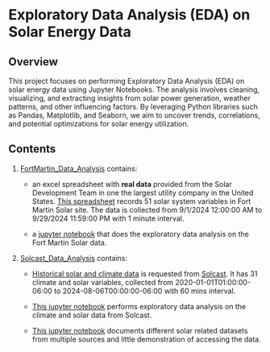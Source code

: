 # Exploratory Data Analysis (EDA) on Solar Energy Data

## Overview
This project focuses on performing Exploratory Data Analysis (EDA) on solar energy data using Jupyter Notebooks. The analysis involves cleaning, visualizing, and extracting insights from solar power generation, weather patterns, and other influencing factors. By leveraging Python libraries such as Pandas, Matplotlib, and Seaborn, we aim to uncover trends, correlations, and potential optimizations for solar energy utilization.

## Contents
1. [FortMartin_Data_Analysis](./FortMartin_Data_Analysis/) contains:
    - an excel spreadsheet with **real data** provided from the Solar Development Team in one the largest utility company in the United States. [This spreadsheet](./FortMartin_Data_Analysis/Requested_Measurement_List_FTM_v2.xlsx) records 51 solar system variables in Fort Martin Solar site. The data is collected from 9/1/2024 12:00:00 AM to 9/29/2024 11:59:00 PM with 1 minute interval. 

    - a [jupyter notebook](./FortMartin_Data_Analysis/EDA_FM_Data.ipynb) that does the exploratory data analysis on the Fort Martin Solar data.

2. [Solcast_Data_Analysis](./Solcast_Data_Analysis/) contains:

    - [Historical solar and climate data](./Solcast_Data_Analysis/data/Solcast_FortMartin_20200101_20240805.csv) is requested from [Solcast](https://solcast.com/). It has 31 climate and solar variables, collected from 2020-01-01T01:00:00-06:00 to 2024-08-06T00:00:00-06:00 with 60 mins interval.

    - [This jupyter notebook](./Solcast_Data_Analysis/EDA_FortMartin_Historic.ipynb) performs exploratory data analysis on the climate and solar data from Solcast.

    - [This jupyter notebook](./Solcast_Data_Analysis/FM_Solar_Weather_Data.ipynb) documents different solar related datasets from multiple sources and little demonstration of accessing the data.